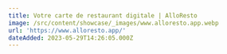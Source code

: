 ```yaml
---
title: Votre carte de restaurant digitale | AlloResto
image: /src/content/showcase/_images/www.alloresto.app.webp
url: 'https://www.alloresto.app/'
dateAdded: 2023-05-29T14:26:05.000Z
---
```


